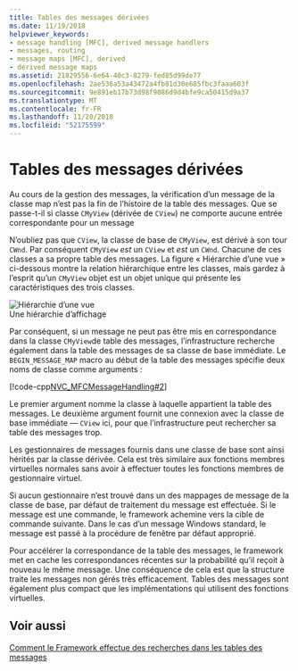 ```yaml
---
title: Tables des messages dérivées
ms.date: 11/19/2018
helpviewer_keywords:
- message handling [MFC], derived message handlers
- messages, routing
- message maps [MFC], derived
- derived message maps
ms.assetid: 21829556-6e64-40c3-8279-fed85d99de77
ms.openlocfilehash: 2ae536a53a43472a4fb81d30e685fbc3faaa603f
ms.sourcegitcommit: 9e891eb17b73d98f9086d9d4bfe9ca50415d9a37
ms.translationtype: MT
ms.contentlocale: fr-FR
ms.lasthandoff: 11/20/2018
ms.locfileid: "52175599"
---
```

# <a name="derived-message-maps"></a>Tables des messages dérivées

Au cours de la gestion des messages, la vérification d’un message de la classe map n’est pas la fin de l’histoire de la table des messages. Que se passe-t-il si classe `CMyView` (dérivée de `CView`) ne comporte aucune entrée correspondante pour un message

N’oubliez pas que `CView`, la classe de base de `CMyView`, est dérivé à son tour `CWnd`. Par conséquent `CMyView` *est* un `CView` et *est* un `CWnd`. Chacune de ces classes a sa propre table des messages. La figure « Hiérarchie d’une vue » ci-dessous montre la relation hiérarchique entre les classes, mais gardez à l’esprit qu’un `CMyView` objet est un objet unique qui présente les caractéristiques des trois classes.

![Hiérarchie d’une vue](../mfc/media/vc38621.gif "hiérarchie d’une vue") <br/>
Une hiérarchie d’affichage

Par conséquent, si un message ne peut pas être mis en correspondance dans la classe `CMyView`de table des messages, l’infrastructure recherche également dans la table des messages de sa classe de base immédiate. Le `BEGIN_MESSAGE_MAP` macro au début de la table des messages spécifie deux noms de classe comme arguments :

[!code-cpp[NVC_MFCMessageHandling#2](../mfc/codesnippet/cpp/derived-message-maps_1.cpp)]

Le premier argument nomme la classe à laquelle appartient la table des messages. Le deuxième argument fournit une connexion avec la classe de base immédiate — `CView` ici, pour que l’infrastructure peut rechercher sa table des messages trop.

Les gestionnaires de messages fournis dans une classe de base sont ainsi hérités par la classe dérivée. Cela est très similaire aux fonctions membres virtuelles normales sans avoir à effectuer toutes les fonctions membres de gestionnaire virtuel.

Si aucun gestionnaire n’est trouvé dans un des mappages de message de la classe de base, par défaut de traitement du message est effectuée. Si le message est une commande, le framework achemine vers la cible de commande suivante. Dans le cas d’un message Windows standard, le message est passé à la procédure de fenêtre par défaut approprié.

Pour accélérer la correspondance de la table des messages, le framework met en cache les correspondances récentes sur la probabilité qu’il reçoit à nouveau le même message. Une conséquence de cela est que la structure traite les messages non gérés très efficacement. Tables des messages sont également plus compact que les implémentations qui utilisent des fonctions virtuelles.

## <a name="see-also"></a>Voir aussi

[Comment le Framework effectue des recherches dans les tables des messages](../mfc/how-the-framework-searches-message-maps.md)

